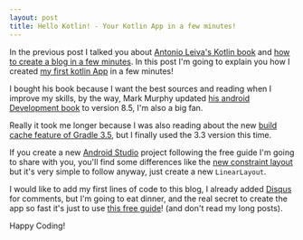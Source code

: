 ```yaml
---
layout: post
title: Hello Kotlin! - Your Kotlin App in a few minutes!
---
```


In the previous post I talked you about [Antonio Leiva's Kotlin book](https://antonioleiva.com/kotlin-android-developers-book/) and [how to create a blog in a few minutes](https://albodelu.github.io/01-Hello-World/). In this post I'm going to explain you how I created [my first kotlin App](https://github.com/albodelu/first-project-kotlin) in a few minutes!

I bought his book because I want the best sources and reading when I improve my skills, by the way, Mark Murphy updated [his android Development book](https://commonsware.com/blog/2017/04/17/busy-coders-guide-android-development-8.5-released.html) to version 8.5, I'm also a big fan.

Really it took me longer because I was also reading about the new [build cache feature of Gradle 3.5](https://blog.gradle.org/introducing-gradle-build-cache), but I finally used the 3.3 version this time.

If you create a new [Android Studio](https://developer.android.com/studio/index.html) project following the free guide I'm going to share with you, you'll find some differences like the [new constraint layout](https://codelabs.developers.google.com/codelabs/constraint-layout/index.html?index=..%2F..%2Findex#0) but it's very simple to follow anyway, just create a new ``LinearLayout``.

I would like to add my first lines of code to this blog, I already added [Disqus](https://disqus.com/) for comments, but I'm going to eat dinner, and the real secret to create the app so fast it's just to use [this free guide](https://antonioleiva.com/free-guide/)! (and don't read my long posts).

Happy Coding!
